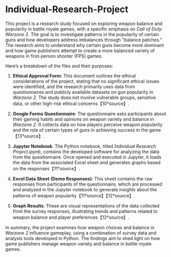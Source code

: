 # Individual-Research-Project
This project is a research study focused on exploring weapon balance and popularity in battle royale games, with a specific emphasis on *Call of Duty: Warzone 2*. The goal is to investigate patterns in the popularity of certain guns and how developers address imbalances through "balance patches." The research aims to understand why certain guns become more dominant and how game publishers attempt to create a more balanced variety of weapons in first-person shooter (FPS) games.

Here’s a breakdown of the files and their purposes:

1. **Ethical Approval Form**: This document outlines the ethical considerations of the project, stating that no significant ethical issues were identified, and the research primarily uses data from questionnaires and publicly available datasets on gun popularity in *Warzone 2*. The study does not involve vulnerable groups, sensitive data, or other high-risk ethical concerns【10†source】.

2. **Google Forms Questionnaire**: The questionnaire asks participants about their gaming habits and opinions on weapon variety and balance in *Warzone 2*. It collects data on how players perceive weapon popularity and the role of certain types of guns in achieving success in the game【13†source】.

3. **Jupyter Notebook**: The Python notebook, titled *Individual Research Project.ipynb*, contains the developed software for analyzing the data from the questionnaire. Once opened and executed in Jupyter, it loads the data from the associated Excel sheet and generates graphs based on the responses【11†source】.

4. **Excel Data Sheet (Demo Responses)**: This sheet contains the raw responses from participants of the questionnaire, which are processed and analyzed in the Jupyter notebook to generate insights about the patterns of weapon popularity【11†source】【12†source】.

5. **Graph Results**: These are visual representations of the data collected from the survey responses, illustrating trends and patterns related to weapon balance and player preferences【12†source】.

In summary, the project examines how weapon choices and balance in *Warzone 2* influence gameplay, using a combination of survey data and analysis tools developed in Python. The findings aim to shed light on how game publishers manage weapon variety and balance in battle royale games.
